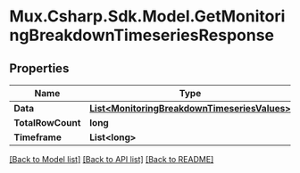 # Mux.Csharp.Sdk.Model.GetMonitoringBreakdownTimeseriesResponse

## Properties

Name | Type | Description | Notes
------------ | ------------- | ------------- | -------------
**Data** | [**List&lt;MonitoringBreakdownTimeseriesValues&gt;**](MonitoringBreakdownTimeseriesValues.md) |  | [optional] 
**TotalRowCount** | **long** |  | [optional] 
**Timeframe** | **List&lt;long&gt;** |  | [optional] 

[[Back to Model list]](../README.md#documentation-for-models) [[Back to API list]](../README.md#documentation-for-api-endpoints) [[Back to README]](../README.md)

